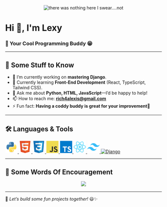 <div align="center">
  <img width="300px" height="400px" style="visibility:visble" src="https://gifdb.com/images/high/coding-function-repeat-eat-sleep-7zxwkklr847mhchm.gif" alt="there was nothing here I swear....not" />
</div>

# Hi 👋, I'm Lexy  
### 🚀 Your Cool Programming Buddy 😁  

---

## 🌟 Some Stuff to Know  

- 🔭 I’m currently working on **mastering Django**.  
- 🌱 Currently learning **Front-End Development** (React, TypeScript, Tailwind CSS).  
- 💬 Ask me about **Python, HTML, JavaScript**—I’d be happy to help!  
- 📫 How to reach me: **[rich4alexis@gmail.com](mailto:rich4alexis@gmail.com)**  
- ⚡ Fun fact: **Having a coddy buddy is great for your improvement🤩**  

---

## 🛠️ Languages & Tools  

<p align="left">  
  <a href="https://www.python.org" target="_blank"> 
    <img src="https://raw.githubusercontent.com/devicons/devicon/master/icons/python/python-original.svg" alt="Python" width="40" height="40"/> 
  </a>  
  <a href="https://developer.mozilla.org/en-US/docs/Web/HTML" target="_blank"> 
    <img src="https://raw.githubusercontent.com/devicons/devicon/master/icons/html5/html5-original.svg" alt="HTML" width="40" height="40"/> 
  </a>  
  <a href="https://developer.mozilla.org/en-US/docs/Web/CSS" target="_blank"> 
    <img src="https://raw.githubusercontent.com/devicons/devicon/master/icons/css3/css3-original.svg" alt="CSS" width="40" height="40"/> 
  </a>  
  <a href="https://developer.mozilla.org/en-US/docs/Web/JavaScript" target="_blank"> 
    <img src="https://raw.githubusercontent.com/devicons/devicon/master/icons/javascript/javascript-original.svg" alt="JavaScript" width="40" height="40"/> 
  </a>  
  <a href="https://www.typescriptlang.org" target="_blank"> 
    <img src="https://raw.githubusercontent.com/devicons/devicon/master/icons/typescript/typescript-original.svg" alt="TypeScript" width="40" height="40"/> 
  </a>  
  <a href="https://reactjs.org" target="_blank"> 
    <img src="https://raw.githubusercontent.com/devicons/devicon/master/icons/react/react-original.svg" alt="React" width="40" height="40"/> 
  </a>  
  <a href="https://tailwindcss.com" target="_blank"> 
    <img src="https://github.com/devicons/devicon/blob/master/icons/tailwindcss/tailwindcss-original.svg" alt="Tailwind CSS" width="40" height="40"/> 
  </a> 
  <a href="https://www.djangoproject.com/" target="_blank"> 
  <img src="https://cdn.worldvectorlogo.com/logos/django.svg" alt="Django" width="40" height="40"/> 
</a>

</p>  

---

## 💬 Some Words Of Encouragement 
<p align="center">
  <img src="https://readme-typing-svg.herokuapp.com?font=Fira+Code&size=22&pause=1000&color=FF5733&width=600&lines=Code.+Learn.+Repeat.+Stay+in+Flow.;Hard+Work+Pays+Off!+Keep+Going.;Every+Bug+is+Just+a+Puzzle+to+Solve.🚀" />
</p>

---

🚀 _Let’s build some fun projects together!_ 😃✨  
